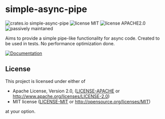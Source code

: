 # simple-async-pipe

![crates.io simple-async-pipe](https://img.shields.io/badge/crates.io-simple--async--pipe-orange)
![license MIT](https://img.shields.io/badge/LICENSE-MIT-green)
![license APACHE2.0](https://img.shields.io/badge/LICENSE-APACHE2.0-green)
![passively maintaned](https://img.shields.io/badge/maintenance-passive-yellow)


Aims to provide a simple pipe-like functionality for async code. Created to be used in
tests. No performance optimization done.

[![Documentation](https://img.shields.io/badge/Documentation-docs.rs-blue)](https://docs.rs/simple_async_pipe)

## License

This project is licensed under either of

* Apache License, Version 2.0, ([LICENSE-APACHE](LICENSE-APACHE) or
  http://www.apache.org/licenses/LICENSE-2.0)
* MIT license ([LICENSE-MIT](LICENSE-MIT) or
  http://opensource.org/licenses/MIT)

at your option.